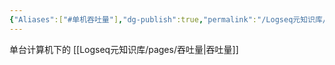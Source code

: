 ```yaml
---
{"Aliases":["#单机吞吐量"],"dg-publish":true,"permalink":"/Logseq元知识库/pages/单机吞吐量/","dgPassFrontmatter":true}
---
```


 单台计算机下的 [[Logseq元知识库/pages/吞吐量\|吞吐量]]  

